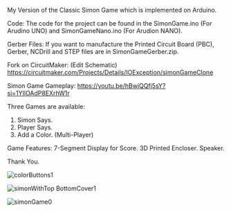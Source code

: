 My Version of the Classic Simon Game which is implemented on Arduino.

Code:
The code for the project can be found in the SimonGame.ino (For Arudino UNO) and SimonGameNano.ino (For Arudion NANO).

Gerber Files:
If you want to manufacture the Printed Circuit Board (PBC), Gerber, NCDrill and STEP files are in SimonGameGerber.zip.

Fork on CircuitMaker: (Edit Schematic)
https://circuitmaker.com/Projects/Details/IOException/simonGameClone

Simon Game Gameplay:
https://youtu.be/hBwjQQfj5sY?si=1YIlOAdP8EXrhW1r

Three Games are available:
1. Simon Says.
2. Player Says.
3. Add a Color. (Multi-Player)

Game Features:
7-Segment Display for Score.
3D Printed Encloser.
Speaker.

Thank You.

![colorButtons1](https://github.com/user-attachments/assets/9487575d-f79b-4c58-bfdf-c697182987a6)

![simonWithTop BottomCover1](https://github.com/user-attachments/assets/77982b93-c4c7-4fe1-98f8-1d38baa65c5f)

![simonGame0](https://github.com/user-attachments/assets/571dd816-83c3-4d0a-bcfe-83d70526bb7c)


